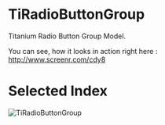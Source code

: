 TiRadioButtonGroup
==================

Titanium Radio Button Group Model.

You can see, how it looks in action right here : http://www.screenr.com/cdy8

Selected Index
===============

![TiRadioButtonGroup](http://i125.photobucket.com/albums/p53/zibarts/ScreenShot2013-04-10at101758PM.png "Selected Index")